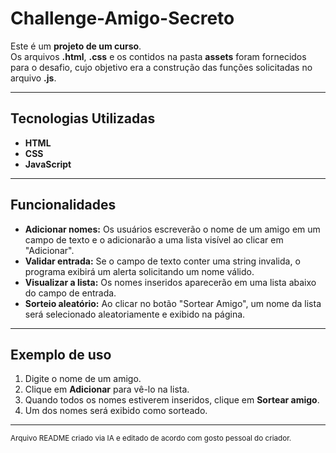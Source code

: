 # Challenge-Amigo-Secreto

Este é um **projeto de um curso**.  
Os arquivos **.html**, **.css** e os contidos na pasta **assets** foram fornecidos para o desafio, cujo objetivo era a construção das funções solicitadas no arquivo **.js**.

---

## Tecnologias Utilizadas
- **HTML**
- **CSS**
- **JavaScript**

---

## Funcionalidades
- **Adicionar nomes:** Os usuários escreverão o nome de um amigo em um campo de texto e o adicionarão a uma lista visível ao clicar em "Adicionar".  
- **Validar entrada:** Se o campo de texto conter uma string invalida, o programa exibirá um alerta solicitando um nome válido.  
- **Visualizar a lista:** Os nomes inseridos aparecerão em uma lista abaixo do campo de entrada.  
- **Sorteio aleatório:** Ao clicar no botão "Sortear Amigo", um nome da lista será selecionado aleatoriamente e exibido na página.  

---

## Exemplo de uso
1. Digite o nome de um amigo.  
2. Clique em **Adicionar** para vê-lo na lista.  
3. Quando todos os nomes estiverem inseridos, clique em **Sortear amigo**.  
4. Um dos nomes será exibido como sorteado.

---
<small>Arquivo README criado via IA e editado de acordo com gosto pessoal do criador.</small>
